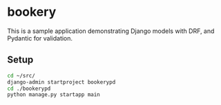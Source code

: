 # bookery

This is a sample application demonstrating Django models with DRF, and Pydantic for validation.

## Setup

```bash
cd ~/src/
django-admin startproject bookerypd
cd ./bookerypd
python manage.py startapp main
```